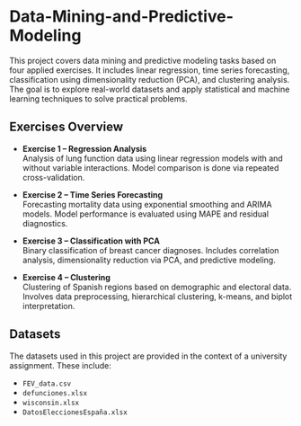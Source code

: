 # Data-Mining-and-Predictive-Modeling

This project covers data mining and predictive modeling tasks based on four applied exercises. It includes linear regression, time series forecasting, classification using dimensionality reduction (PCA), and clustering analysis. The goal is to explore real-world datasets and apply statistical and machine learning techniques to solve practical problems.

## Exercises Overview

- **Exercise 1 – Regression Analysis**  
  Analysis of lung function data using linear regression models with and without variable interactions. Model comparison is done via repeated cross-validation.

- **Exercise 2 – Time Series Forecasting**  
  Forecasting mortality data using exponential smoothing and ARIMA models. Model performance is evaluated using MAPE and residual diagnostics.

- **Exercise 3 – Classification with PCA**  
  Binary classification of breast cancer diagnoses. Includes correlation analysis, dimensionality reduction via PCA, and predictive modeling.

- **Exercise 4 – Clustering**  
  Clustering of Spanish regions based on demographic and electoral data. Involves data preprocessing, hierarchical clustering, k-means, and biplot interpretation.

## Datasets

The datasets used in this project are provided in the context of a university assignment. These include:

- `FEV_data.csv`  
- `defunciones.xlsx`  
- `wisconsin.xlsx`  
- `DatosEleccionesEspaña.xlsx`
